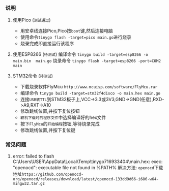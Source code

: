 ### 说明

1. 使用Pico (`测试通过`)
   * 用安卓线连接Pico,Pico按`boot`键,然后连接电脑
   * 使用命令`tinygo flash -target=pico main.go`进行烧录
   * 烧录完成即直接运行该程序

2. 使用ESP8266 (`待测试`)
编译命令 `tinygo build -target=esp8266 -o main.bin  main.go`
烧录命令 `tinygo flash -target=esp8266 -port=COM2  main`

3. STM32命令 (`待测试`)
   * 下载烧录软件FlyMcu `http://www.mcuisp.com/software/FlyMcu.rar`
   * 编译命令 `tinygo build -target=stm32f4disco -o main.hex main.go`
   * 连接`USB转TTL`到STM32板子上,VCC->3.3或3V3,GND->GND(任意),RXD->A9,RXT->A10
   * 修改跳线位置,并按下复位按钮
   * `联机下载时的程序文件`中选择编译好的hex文件
   * 按下`FlyMcu`的`开始编程`按钮,等待烧录完成
   * 修改跳线位置,并按下复位键

### 常见问题

1. error: failed to flash C:\Users\USER\AppData\Local\Temp\tinygo716933404\main.hex: exec: "openocd": executable file not found in %PATH%
   解决方法: `openocd`下载地址`https://github.com/openocd-org/openocd/releases/download/latest/openocd-133dd9d66-i686-w64-mingw32.tar.gz`
